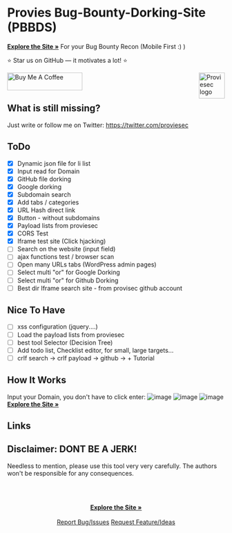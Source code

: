 # Provies Bug-Bounty-Dorking-Site (PBBDS)

<a href="https://provie.github.io/Provies-Bug-Bounty-Dorking-Site-PBBDS/"><strong>Explore the Site »</strong></a>
For your Bug Bounty Recon (Mobile First :) ) 

:star: Star us on GitHub — it motivates a lot! :star:

<a href="https://www.buymeacoffee.com/proviesec" target="_blank"><img src="https://cdn.buymeacoffee.com/buttons/default-orange.png" alt="Buy Me A Coffee" height="41" width="174"></a>
<a href="https://proviesec.org/">
    <img src="https://avatars.githubusercontent.com/u/92156402?s=400&u=7fe0dbb9085a37818ee8c2b061432a9a69cbff42&v=4" alt="Proviesec logo" title="Proviesec" align="right" height="60" />
</a>

## What is still missing? 
Just write or follow me on Twitter: https://twitter.com/proviesec

## ToDo
- [x] Dynamic json file for li list
- [x] Input read for Domain
- [x] GitHub file dorking
- [x] Google dorking
- [x] Subdomain search
- [x] Add tabs / categories
- [x] URL Hash direct link
- [x] Button - without subdomains
- [x] Payload lists from proviesec
- [x] CORS Test
- [x] Iframe test site (Click hjacking)
- [ ] Search on the website (input field) 
- [ ] ajax functions test / browser scan
- [ ] Open many URLs tabs (WordPress admin pages)
- [ ] Select multi "or" for Google Dorking
- [ ] Select multi "or" for Github Dorking
- [ ] Best dir Iframe search site - from provisec github account

## Nice To Have
- [ ] xss configuration (jquery....)
- [ ] Load the payload lists from proviesec
- [ ] best tool Selector (Decision Tree)
- [ ] Add todo list, Checklist editor, for small, large targets...
- [ ] crlf search -> crlf payload -> github -> + Tutorial

## How It Works   
Input your Domain, you don't have to click enter:
![image](https://user-images.githubusercontent.com/6010786/147967095-591b24f0-35aa-4a1f-98ff-88771cf498fa.png)
![image](https://user-images.githubusercontent.com/6010786/149332543-bf016cd7-63a1-4acf-8fc0-868d1ed0adcd.png)
![image](https://user-images.githubusercontent.com/6010786/149332591-ff0a92ab-420f-4dbe-a1f5-297a6e547ca9.png)
<a href="https://provie.github.io/Provies-Bug-Bounty-Dorking-Site-PBBDS/"><strong>Explore the Site »</strong></a>

## Links 


## Disclaimer: DONT BE A JERK!
Needless to mention, please use this tool very very carefully. The authors won't be responsible for any consequences. 

<br />
<p align="center">
  <a href="">
  </a>
  <p align="center">
    <br />
    <a href="https://provie.github.io/Provies-Bug-Bounty-Dorking-Site-PBBDS/"><strong>Explore the Site »</strong></a>
    <br />
    <br />
    <a href="https://github.com/provie/Provies-Bug-Bounty-Dorking-Site-PBBDS/issues/new">Report Bug/Issues</a>
    <a href="https://github.com/provie/Provies-Bug-Bounty-Dorking-Site-PBBDS/discussions/new">Request Feature/Ideas</a>
  </p>
</p>


